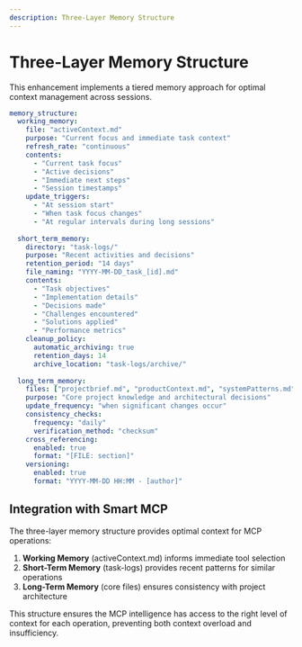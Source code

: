 ```yaml
---
description: Three-Layer Memory Structure
---
```


# Three-Layer Memory Structure

This enhancement implements a tiered memory approach for optimal context management across sessions.

```yaml
memory_structure:
  working_memory:
    file: "activeContext.md"
    purpose: "Current focus and immediate task context"
    refresh_rate: "continuous"
    contents:
      - "Current task focus"
      - "Active decisions"
      - "Immediate next steps"
      - "Session timestamps"
    update_triggers:
      - "At session start"
      - "When task focus changes"
      - "At regular intervals during long sessions"
  
  short_term_memory:
    directory: "task-logs/"
    purpose: "Recent activities and decisions"
    retention_period: "14 days"
    file_naming: "YYYY-MM-DD_task_[id].md"
    contents:
      - "Task objectives"
      - "Implementation details"
      - "Decisions made"
      - "Challenges encountered"
      - "Solutions applied"
      - "Performance metrics"
    cleanup_policy:
      automatic_archiving: true
      retention_days: 14
      archive_location: "task-logs/archive/"
  
  long_term_memory:
    files: ["projectbrief.md", "productContext.md", "systemPatterns.md", "techContext.md", "progress.md"]
    purpose: "Core project knowledge and architectural decisions"
    update_frequency: "when significant changes occur"
    consistency_checks:
      frequency: "daily"
      verification_method: "checksum"
    cross_referencing:
      enabled: true
      format: "[FILE: section]"
    versioning:
      enabled: true
      format: "YYYY-MM-DD HH:MM - [author]"
```

## Integration with Smart MCP

The three-layer memory structure provides optimal context for MCP operations:

1. **Working Memory** (activeContext.md) informs immediate tool selection
2. **Short-Term Memory** (task-logs) provides recent patterns for similar operations
3. **Long-Term Memory** (core files) ensures consistency with project architecture

This structure ensures the MCP intelligence has access to the right level of context for each operation, preventing both context overload and insufficiency.
